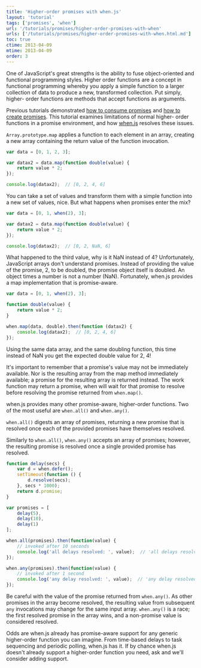 ```yaml
---
title: 'Higher-order promises with when.js'
layout: 'tutorial'
tags: ['promises', 'when']
url: '/tutorials/promises/higher-order-promises-with-when'
urls: ['/tutorials/promises/higher-order-promises-with-when.html.md']
toc: true
ctime: 2013-04-09
mtime: 2013-04-09
order: 3
---
```


One of JavaScript's great strengths is the ability to fuse object-oriented and functional programming styles.  Higher order functions are a concept in functional programming whereby you apply a simple function to a larger collection of data to produce a new, transformed collection.  Put simply, higher- order functions are methods that accept functions as arguments.

Previous tutorials demonstrated [how to consume promises](./consuming-promises.html.md) and [how to create promises](./creating-promises.html.md). This tutorial examines limitations of normal higher- order functions in a promise environment, and how [when.js](https://github.com/cujojs/when) resolves these issues.

`Array.prototype.map` applies a function to each element in an array, creating a new array containing the return value of the function invocation.

```javascript
var data = [0, 1, 2, 3];

var datax2 = data.map(function double(value) {
    return value * 2;
});

console.log(datax2);  // [0, 2, 4, 6]
```

You can take a set of values and transform them with a simple function into a new set of values, nice.  But what happens when promises enter the mix?

```javascript
var data = [0, 1, when(2), 3];

var datax2 = data.map(function double(value) {
    return value * 2;
});

console.log(datax2);  // [0, 2, NaN, 6]
```

What happened to the third value, why is it NaN instead of 4?  Unfortunately, JavaScript arrays don't understand promises.  Instead of providing the value of the promise, 2, to be doubled, the promise object itself is doubled.  An object times a number is not a number (NaN).  Fortunately, when.js provides a map implementation that is promise-aware.

```javascript
var data = [0, 1, when(2), 3];

function double(value) {
    return value * 2;
}

when.map(data, double).then(function (datax2) {
    console.log(datax2);  // [0, 2, 4, 6]
});
```

Using the same data array, and the same doubling function, this time instead of NaN you get the expected double value for 2, 4!

It's important to remember that a promise's value may not be immediately available. Nor is the resulting array from the map method immediately available; a promise for the resulting array is returned instead. The work function may return a promise, when will wait for that promise to resolve before resolving the promise returned from `when.map()`.

when.js provides many other promise-aware, higher-order functions.  Two of the most useful are `when.all()` and `when.any()`.

`when.all()` digests an array of promises, returning a new promise that is resolved once each of the provided promises have themselves resolved.

Similarly to `when.all()`, `when.any()` accepts an array of promises; however, the resulting promise is resolved once a single provided promise has resolved.

```javascript
function delay(secs) {
    var d = when.defer();
    setTimeout(function () {
        d.resolve(secs);
    }, secs * 1000);
    return d.promise;
}

var promises = [
    delay(5),
    delay(10),
    delay(1)
];

when.all(promises).then(function(value) {
    // invoked after 10 seconds
    console.log('all delays resolved: ', value);  // 'all delays resolved: [5, 10, 1]'
});

when.any(promises).then(function(value) {
    // invoked after 1 second
    console.log('any delay resolved: ', value);  // 'any delay resolved: 1'
});
```

Be careful with the value of the promise returned from `when.any()`. As other promises in the array become resolved, the resulting value from subsequent `any` invocations may change for the same input array.  `when.any()` is a race; the first resolved promise in the array wins, and a non-promise value is considered resolved.

Odds are when.js already has promise-aware support for any generic higher-order function you can imagine.  From time-based delays to task sequencing and periodic polling, when.js has it.  If by chance when.js doesn't already support a higher-order function you need, ask and we'll consider adding support.
